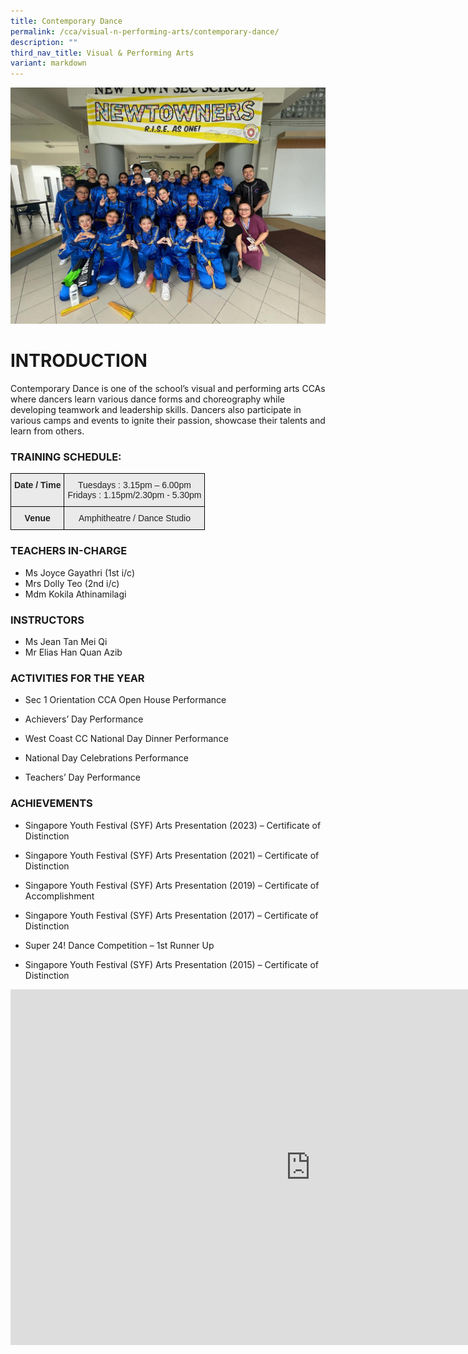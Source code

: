 ```yaml
---
title: Contemporary Dance
permalink: /cca/visual-n-performing-arts/contemporary-dance/
description: ""
third_nav_title: Visual & Performing Arts
variant: markdown
---
```

![](/images/contemporary%20dance%2001.jpeg)
# INTRODUCTION

Contemporary Dance is one of the school’s visual and performing arts CCAs where dancers learn various dance forms and choreography while developing teamwork and leadership skills. Dancers also participate in various camps and events to ignite their passion, showcase their talents and learn from others.  
  
### TRAINING SCHEDULE:

<style type="text/css">
.tg  {border-collapse:collapse;border-spacing:0;}
.tg td{border-color:black;border-style:solid;border-width:1px;font-family:Arial, sans-serif;font-size:14px;
  overflow:hidden;padding:10px 5px;word-break:normal;}
.tg th{border-color:black;border-style:solid;border-width:1px;font-family:Arial, sans-serif;font-size:14px;
  font-weight:normal;overflow:hidden;padding:10px 5px;word-break:normal;}
.tg .tg-n4qt{background-color:#EAEAEA;color:#222;font-weight:bold;text-align:center;vertical-align:top}
.tg .tg-ii8k{background-color:#EAEAEA;color:#222;text-align:center;vertical-align:top}
</style>
<table class="tg">
<thead>
  <tr>
    <th class="tg-n4qt">Date / Time</th>
    <th class="tg-ii8k">Tuesdays : 3.15pm – 6.00pm<br>Fridays : 1.15pm/2.30pm - 5.30pm</th>
  </tr>
</thead>
<tbody>
  <tr>
    <td class="tg-n4qt"> Venue</td>
    <td class="tg-ii8k">Amphitheatre / Dance Studio</td>
  </tr>
</tbody>
</table>

### TEACHERS IN-CHARGE

*   Ms Joyce Gayathri (1st i/c)
*   Mrs Dolly Teo (2nd i/c)
*   Mdm Kokila Athinamilagi

### INSTRUCTORS

*   Ms Jean Tan Mei Qi
*   Mr Elias Han Quan Azib&nbsp;

  

### ACTIVITIES FOR THE YEAR

  

*   Sec 1 Orientation CCA Open House Performance  
    
*   Achievers’ Day Performance  
    
*   West Coast CC National Day Dinner Performance  
    
*   National Day Celebrations Performance  
    
*   Teachers’ Day&nbsp;Performance

### ACHIEVEMENTS

* Singapore Youth Festival (SYF) Arts Presentation (2023) – Certificate of Distinction

* Singapore Youth Festival (SYF) Arts Presentation (2021) – Certificate of Distinction

* Singapore Youth Festival (SYF) Arts Presentation (2019) – Certificate of Accomplishment

*   Singapore Youth Festival (SYF) Arts Presentation (2017) – Certificate of Distinction

*   Super 24! Dance Competition&nbsp;– 1st Runner Up

* Singapore Youth Festival (SYF) Arts Presentation (2015) – Certificate of Distinction


<iframe allowfullscreen="true" height="569" width="960" frameborder="0" src="https://docs.google.com/presentation/d/e/2PACX-1vSXIAegzXf5zK8fyJXfzlnUrAO0Rq275-HfpMzHs8xY_XTaEtANoufXHnwC1uJio52i8JHxjx8CtfZf/embed?start=true&amp;loop=true&amp;delayms=3000"></iframe>